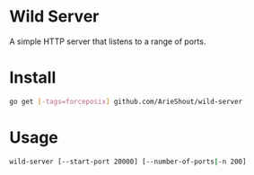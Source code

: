 # Wild Server

A simple HTTP server that listens to a range of ports.

# Install

```sh
go get [-tags=forceposix] github.com/ArieShout/wild-server
```

# Usage

```sh
wild-server [--start-port 20000] [--number-of-ports|-n 200]
```
